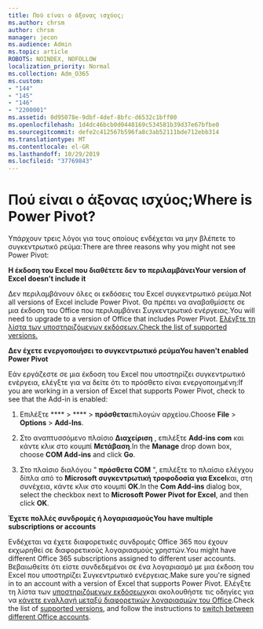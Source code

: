 ```yaml
---
title: Πού είναι ο άξονας ισχύος;
ms.author: chrsm
author: chrsm
manager: jecon
ms.audience: Admin
ms.topic: article
ROBOTS: NOINDEX, NOFOLLOW
localization_priority: Normal
ms.collection: Adm_O365
ms.custom:
- "144"
- "145"
- "146"
- "2200001"
ms.assetid: 0d95078e-9dbf-4def-8bfc-d6532c1bff00
ms.openlocfilehash: 1d4dc46bcb0d0448169c534581b39d37e67bfbe0
ms.sourcegitcommit: defe2c412567b596fa8c3ab52111bde712ebb314
ms.translationtype: MT
ms.contentlocale: el-GR
ms.lasthandoff: 10/29/2019
ms.locfileid: "37769843"
---
```

# <a name="where-is-power-pivot"></a><span data-ttu-id="0d9b3-102">Πού είναι ο άξονας ισχύος;</span><span class="sxs-lookup"><span data-stu-id="0d9b3-102">Where is Power Pivot?</span></span>

<span data-ttu-id="0d9b3-103">Υπάρχουν τρεις λόγοι για τους οποίους ενδέχεται να μην βλέπετε το συγκεντρωτικό ρεύμα:</span><span class="sxs-lookup"><span data-stu-id="0d9b3-103">There are three reasons why you might not see Power Pivot:</span></span>
  
<span data-ttu-id="0d9b3-104">**Η έκδοση του Excel που διαθέτετε δεν το περιλαμβάνει**</span><span class="sxs-lookup"><span data-stu-id="0d9b3-104">**Your version of Excel doesn't include it**</span></span>
  
<span data-ttu-id="0d9b3-105">Δεν περιλαμβάνουν όλες οι εκδόσεις του Excel συγκεντρωτικό ρεύμα.</span><span class="sxs-lookup"><span data-stu-id="0d9b3-105">Not all versions of Excel include Power Pivot.</span></span> <span data-ttu-id="0d9b3-106">Θα πρέπει να αναβαθμίσετε σε μια έκδοση του Office που περιλαμβάνει Συγκεντρωτικό ενέργειας.</span><span class="sxs-lookup"><span data-stu-id="0d9b3-106">You will need to upgrade to a version of Office that includes Power Pivot.</span></span> [<span data-ttu-id="0d9b3-107">Ελέγξτε τη λίστα των υποστηριζόμενων εκδόσεων.</span><span class="sxs-lookup"><span data-stu-id="0d9b3-107">Check the list of supported versions.</span></span>](https://support.office.com/article/aa64e217-4b6e-410b-8337-20b87e1c2a4b.aspx)
  
<span data-ttu-id="0d9b3-108">**Δεν έχετε ενεργοποιήσει το συγκεντρωτικό ρεύμα**</span><span class="sxs-lookup"><span data-stu-id="0d9b3-108">**You haven't enabled Power Pivot**</span></span>
  
<span data-ttu-id="0d9b3-109">Εάν εργάζεστε σε μια έκδοση του Excel που υποστηρίζει συγκεντρωτικό ενέργεια, ελέγξτε για να δείτε ότι το πρόσθετο είναι ενεργοποιημένη:</span><span class="sxs-lookup"><span data-stu-id="0d9b3-109">If you are working in a version of Excel that supports Power Pivot, check to see that the Add-in is enabled:</span></span>
  
1. <span data-ttu-id="0d9b3-110">Επιλέξτε \*\*\*\* \> \*\*\*\* \> **πρόσθετα**επιλογών αρχείου.</span><span class="sxs-lookup"><span data-stu-id="0d9b3-110">Choose **File** \> **Options** \> **Add-Ins**.</span></span>

2. <span data-ttu-id="0d9b3-111">Στο αναπτυσσόμενο πλαίσιο **Διαχείριση** , επιλέξτε **Add-ins com** και κάντε κλικ στο κουμπί **Μετάβαση**.</span><span class="sxs-lookup"><span data-stu-id="0d9b3-111">In the **Manage** drop down box, choose **COM Add-ins** and click **Go**.</span></span>

3. <span data-ttu-id="0d9b3-112">Στο πλαίσιο διαλόγου " **πρόσθετα COM** ", επιλέξτε το πλαίσιο ελέγχου δίπλα από το **Microsoft συγκεντρωτική τροφοδοσία για Excel**και, στη συνέχεια, κάντε κλικ στο κουμπί **OK**.</span><span class="sxs-lookup"><span data-stu-id="0d9b3-112">In the **Com Add-ins** dialog box, select the checkbox next to **Microsoft Power Pivot for Excel**, and then click **OK**.</span></span>

<span data-ttu-id="0d9b3-113">**Έχετε πολλές συνδρομές ή λογαριασμούς**</span><span class="sxs-lookup"><span data-stu-id="0d9b3-113">**You have multiple subscriptions or accounts**</span></span>
  
<span data-ttu-id="0d9b3-114">Ενδέχεται να έχετε διαφορετικές συνδρομές Office 365 που έχουν εκχωρηθεί σε διαφορετικούς λογαριασμούς χρηστών.</span><span class="sxs-lookup"><span data-stu-id="0d9b3-114">You might have different Office 365 subscriptions assigned to different user accounts.</span></span> <span data-ttu-id="0d9b3-115">Βεβαιωθείτε ότι είστε συνδεδεμένοι σε ένα λογαριασμό με μια έκδοση του Excel που υποστηρίζει Συγκεντρωτικό ενέργειας.</span><span class="sxs-lookup"><span data-stu-id="0d9b3-115">Make sure you're signed in to an account with a version of Excel that supports Power Pivot.</span></span> <span data-ttu-id="0d9b3-116">Ελέγξτε τη λίστα των [υποστηριζόμενων εκδόσεων](https://support.office.com/article/aa64e217-4b6e-410b-8337-20b87e1c2a4b.aspx)και ακολουθήστε τις οδηγίες για να [κάνετε εναλλαγή μεταξύ διαφορετικών λογαριασμών του Office](https://support.office.com/article/b9582171-fd1f-4284-9846-bdd72bb28426.aspx#BKMK_WebSwitchAccounts).</span><span class="sxs-lookup"><span data-stu-id="0d9b3-116">Check the list of [supported versions](https://support.office.com/article/aa64e217-4b6e-410b-8337-20b87e1c2a4b.aspx), and follow the instructions to [switch between different Office accounts](https://support.office.com/article/b9582171-fd1f-4284-9846-bdd72bb28426.aspx#BKMK_WebSwitchAccounts).</span></span>
